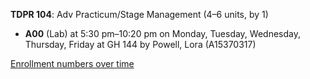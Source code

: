 **TDPR 104**: Adv Practicum/Stage Management (4–6 units, by 1)

- **A00** (Lab) at 5:30 pm–10:20 pm on Monday, Tuesday, Wednesday, Thursday, Friday at GH 144 by Powell, Lora (A15370317)

[Enrollment numbers over time](./TDPR104.tsv)
